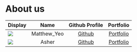 # About us

Display |    Name     | Github Profile | Portfolio 
--------|:-----------:|:--------------:|:---------:
![](https://via.placeholder.com/100.png?text=Photo) | Matthew_Yeo | [Github](https://github.com/matthewyeo1) | [Portfolio](docs/team/johndoe.md)
![](https://via.placeholder.com/100.png?text=Photo) | Asher | [Github](https://github.com/Ashertan256/) | [Portfolio](docs/team/johndoe.md)

